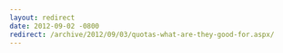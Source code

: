 ```yaml
---
layout: redirect
date: 2012-09-02 -0800
redirect: /archive/2012/09/03/quotas-what-are-they-good-for.aspx/
---
```

